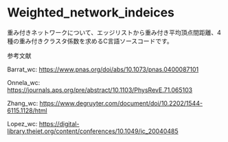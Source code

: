 # Weighted_network_indeices
重み付きネットワークについて、エッジリストから重み付き平均頂点間距離、4種の重み付きクラスタ係数を求めるC言語ソースコードです。

参考文献

Barrat_wc: https://www.pnas.org/doi/abs/10.1073/pnas.0400087101

Onnela_wc: https://journals.aps.org/pre/abstract/10.1103/PhysRevE.71.065103

Zhang_wc: https://www.degruyter.com/document/doi/10.2202/1544-6115.1128/html

Lopez_wc: https://digital-library.theiet.org/content/conferences/10.1049/ic_20040485

